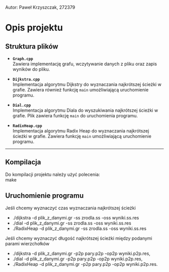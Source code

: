 Autor: Paweł Krzyszczak, 272379

# Opis projektu

## Struktura plików
- **`Graph.cpp`**  
  Zawiera implementację grafu, wczytywanie danych z pliku oraz zapis wyników do pliku.
  
- **`Dijkstra.cpp`**  
  Implementacja algorytmu Dijkstry do wyznaczania najkrótszej ścieżki w grafie. Zawiera również funkcję `main` umożliwiającą uruchomienie programu.
  
- **`Dial.cpp`**  
  Implementacja algorytmu Diala do wyszukiwania najkrótszej ścieżki w grafie. Plik zawiera funkcję `main` do uruchomienia programu.
  
- **`RadixHeap.cpp`**  
  Implementacja algorytmu Radix Heap do wyznaczania najkrótszej ścieżki w grafie. Zawiera funkcję `main` umożliwiającą uruchomienie programu.

---

## Kompilacja
Do kompilacji projektu należy użyć polecenia:  
make

## Uruchomienie programu

Jeśli chcemy wyznaczyć czas wyznaczania najkrótszej ścieżki
- ./dijkstra -d plik_z_danymi.gr -ss zrodla.ss -oss wyniki.ss.res
- ./dial -d plik_z_danymi.gr -ss zrodla.ss -oss wyniki.ss.res
- ./RadixHeap -d plik_z_danymi.gr -ss zrodla.ss -oss wyniki.ss.res

Jeśli chcemy wyznaczyć długość najkrótszej ścieżki między podanymi parami wierzchołków
- ./dijkstra -d plik_z_danymi.gr -p2p pary.p2p -op2p wyniki.p2p.res,
- ./dial -d plik_z_danymi.gr -p2p pary.p2p -op2p wyniki.p2p.res,
- ./RadixHeap -d plik_z_danymi.gr -p2p pary.p2p -op2p wyniki.p2p.res.


